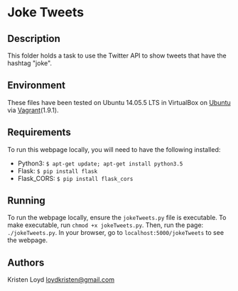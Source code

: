 # Joke Tweets

## Description
This folder holds a task to use the Twitter API to show tweets that have the hashtag "joke".

## Environment
These files have been tested on Ubuntu 14.05.5 LTS in VirtualBox on [Ubuntu](https://atlas.hashicorp.com/ubuntu/boxes/trusty64) via [Vagrant](https://www.vagrantup.com/)(1.9.1).

## Requirements
To run this webpage locally, you will need to have the following installed:
- Python3: `$ apt-get update; apt-get install python3.5`
- Flask: `$ pip install flask`
- Flask_CORS: `$ pip install flask_cors`

## Running
To run the webpage locally, ensure the `jokeTweets.py` file is executable. To make executable, run `chmod +x jokeTweets.py`.
Then, run the page: `./jokeTweets.py`.
In your browser, go to `localhost:5000/jokeTweets` to see the webpage.


## Authors
Kristen Loyd	loydkristen@gmail.com

